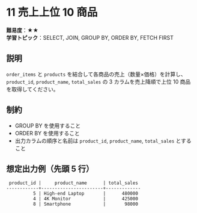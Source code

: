# 11 売上上位 10 商品

**難易度**：★★  
**学習トピック**：SELECT, JOIN, GROUP BY, ORDER BY, FETCH FIRST

## 説明
`order_items` と `products` を結合して各商品の売上（数量×価格）を計算し、`product_id`, `product_name`, `total_sales` の 3 カラムを売上降順で上位 10 商品を取得してください。

## 制約
* GROUP BY を使用すること
* ORDER BY を使用すること
* 出力カラムの順序と名前は `product_id`, `product_name`, `total_sales` とすること

## 想定出力例（先頭 5 行）
 
```
 product_id |     product_name      | total_sales 
------------+-----------------------+-------------
          5 | High-end Laptop       |      480000
          4 | 4K Monitor            |      425000
          8 | Smartphone            |       98000
``` 
